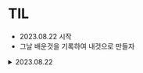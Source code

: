 # TIL
- 2023.08.22 시작
- 그날 배운것을 기록하여 내것으로 만들자

<details>
<summary>2023.08.22
</summary>
<div markdown="1">
- ㅇㅇㅇㅇ
</div>
</details>
